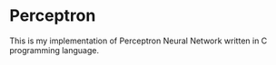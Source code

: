 # Perceptron
This is my implementation of Perceptron Neural Network written in C programming language.
